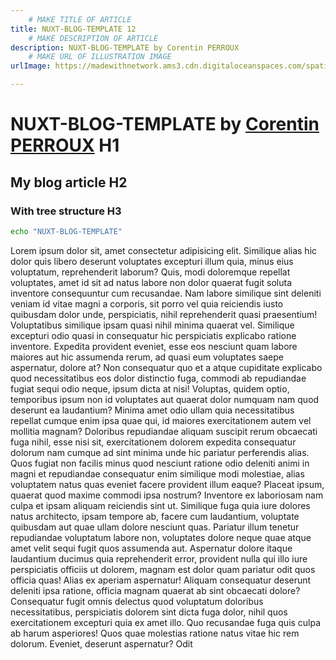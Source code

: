 ```yaml
---
    # MAKE TITLE OF ARTICLE
title: NUXT-BLOG-TEMPLATE 12
    # MAKE DESCRIPTION OF ARTICLE
description: NUXT-BLOG-TEMPLATE by Corentin PERROUX
    # MAKE URL OF ILLUSTRATION IMAGE
urlImage: https://madewithnetwork.ams3.cdn.digitaloceanspaces.com/spatie-space-production/3075/nuxtjs-2.jpg

---
```


# NUXT-BLOG-TEMPLATE by [Corentin PERROUX](https://github.com/Corentin7301/) H1

## My blog article H2

### With tree structure H3

```bash
echo "NUXT-BLOG-TEMPLATE"
```
Lorem ipsum dolor sit, amet consectetur adipisicing elit. Similique alias hic dolor quis libero deserunt voluptates excepturi illum quia, minus eius voluptatum, reprehenderit laborum? Quis, modi doloremque repellat voluptates, amet id sit ad natus labore non dolor quaerat fugit soluta inventore consequuntur cum recusandae. Nam labore similique sint deleniti veniam id vitae magni a corporis, sit porro vel quia reiciendis iusto quibusdam dolor unde, perspiciatis, nihil reprehenderit quasi praesentium! Voluptatibus similique ipsam quasi nihil minima quaerat vel. Similique excepturi odio quasi in consequatur hic perspiciatis explicabo ratione inventore. Expedita provident eveniet, esse eos nesciunt quam labore maiores aut hic assumenda rerum, ad quasi eum voluptates saepe aspernatur, dolore at? Non consequatur quo et a atque cupiditate explicabo quod necessitatibus eos dolor distinctio fuga, commodi ab repudiandae fugiat sequi odio neque, ipsum dicta at nisi! Voluptas, quidem optio, temporibus ipsum non id voluptates aut quaerat dolor numquam nam quod deserunt ea laudantium? Minima amet odio ullam quia necessitatibus repellat cumque enim ipsa quae qui, id maiores exercitationem autem vel mollitia magnam? Doloribus repudiandae aliquam suscipit rerum obcaecati fuga nihil, esse nisi sit, exercitationem dolorem expedita consequatur 
dolorum nam cumque ad sint minima unde hic pariatur perferendis alias. Quos fugiat non facilis minus quod nesciunt ratione odio deleniti animi in magni et repudiandae consequatur enim similique modi molestiae, alias voluptatem natus quas eveniet facere provident illum eaque? Placeat ipsum, quaerat quod maxime commodi ipsa nostrum? Inventore ex laboriosam nam culpa et ipsam aliquam reiciendis sint ut. Similique fuga quia iure dolores natus architecto, ipsam tempore ab, facere cum laudantium, voluptate quibusdam aut quae ullam dolore nesciunt quas. Pariatur illum tenetur repudiandae voluptatum labore non, voluptates dolore neque quae atque amet velit sequi fugit quos assumenda aut. Aspernatur dolore itaque laudantium ducimus quia reprehenderit error, provident nulla qui illo iure perspiciatis officiis ut dolorem, magnam est dolor quam pariatur odit quos officia quas! Alias ex aperiam aspernatur! Aliquam consequatur deserunt deleniti ipsa ratione, officia magnam quaerat ab sint obcaecati dolore? Consequatur fugit omnis delectus quod voluptatum doloribus necessitatibus, perspiciatis dolorem sint dicta fuga dolor, nihil quos exercitationem excepturi quia ex amet illo. Quo recusandae fuga quis culpa ab harum asperiores! Quos quae molestias ratione natus vitae hic rem dolorum. Eveniet, deserunt aspernatur? Odit 